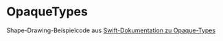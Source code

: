 # OpaqueTypes

Shape-Drawing-Beispielcode aus [Swift-Dokumentation zu Opaque-Types](https://docs.swift.org/swift-book/LanguageGuide/OpaqueTypes.html#ID613)
